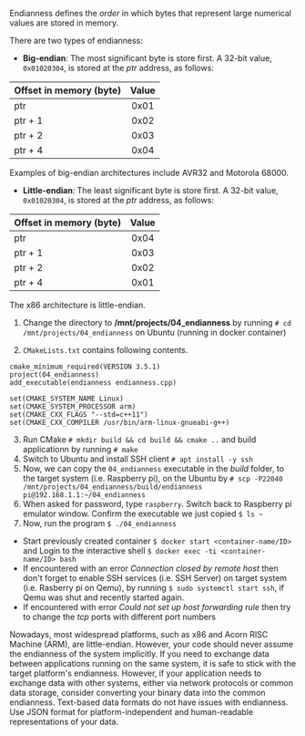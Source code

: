 Endianness defines the _order_ in which bytes that represent large numerical values are stored in memory.

There are two types of endianness:   

* **Big-endian**: The most significant byte is store first. A 32-bit value, `0x01020304`, is stored at the _ptr_ address, as follows:

| Offset in memory (byte)   |  Value   |
|:--------------------------|:--------:|
| ptr                       |  0x01    |
| ptr + 1                   |  0x02    |
| ptr + 2                   |  0x03    |
| ptr + 4                   |  0x04    |

Examples of big-endian architectures include AVR32 and Motorola 68000.

* **Little-endian**: The least significant byte is store first. A 32-bit value, `0x01020304`, is stored at the _ptr_ address, as follows:

| Offset in memory (byte)   |  Value   |
|:--------------------------|:--------:|
| ptr                       |  0x04    |
| ptr + 1                   |  0x03    |
| ptr + 2                   |  0x02    |
| ptr + 4                   |  0x01    |

The x86 architecture is little-endian.

1. Change the directory to **/mnt/projects/04_endianness** by running `# cd /mnt/projects/04_endianness` on Ubuntu (running in docker container)

2. `CMakeLists.txt` contains following contents.
```make
cmake_minimum_required(VERSION 3.5.1)
project(04_endianness)
add_executable(endianness endianness.cpp)

set(CMAKE_SYSTEM_NAME Linux)
set(CMAKE_SYSTEM_PROCESSOR arm)
set(CMAKE_CXX_FLAGS "--std=c++11")
set(CMAKE_CXX_COMPILER /usr/bin/arm-linux-gnueabi-g++)
```

3. Run CMake `# mkdir build && cd build && cmake ..` and build applicationn by running `# make`
4. Switch to Ubuntu and install SSH client `# apt install -y ssh`
5. Now, we can copy the `04_endianness` executable in the _build_ folder, to the target system (i.e. Raspberry pi), on the Ubuntu by `# scp -P22040 /mnt/projects/04_endianness/build/endianness pi@192.168.1.1:~/04_endianness`
6. When asked for password, type `raspberry`. Switch back to Raspberry pi emulator window. Confirm the executable we just copied `$ ls ~`
7. Now, run the program `$ ./04_endianness`

   
* Start previously created container `$ docker start <container-name/ID>` and Login to the interactive shell `$ docker exec -ti <container-name/ID> bash` 
* If encountered with an error _Connection closed by remote host_ then don't forget to enable SSH services (i.e. SSH Server) on target system (i.e. Rasberry pi on Qemu), by running `$ sudo systemctl start ssh`, if Qemu was shut and recently started again.
* If encountered with error _Could not set up host forwarding rule_ then try to change the _tcp_ ports with different port numbers

Nowadays, most widespread platforms, such as x86 and Acorn RISC Machine (ARM), are little-endian. However, your code should never assume the endianness of the system implicitly.
If you need to exchange data between applications running on the same system, it is safe to stick with the target platform's endianness. However, if your application needs to exchange data with other systems, either via network protocols or common data storage, consider converting your binary data into the common endianness.
Text-based data formats do not have issues with endianness. Use JSON format for platform-independent and human-readable representations of your data.

